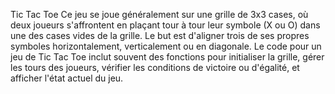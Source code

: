 Tic Tac Toe
Ce jeu se joue généralement sur une grille de 3x3 cases, où deux joueurs s'affrontent en plaçant tour à tour leur symbole (X ou O) dans une des cases vides de la grille. Le but est d'aligner trois de ses propres symboles horizontalement, verticalement ou en diagonale. Le code pour un jeu de Tic Tac Toe inclut souvent des fonctions pour initialiser la grille, gérer les tours des joueurs, vérifier les conditions de victoire ou d'égalité, et afficher l'état actuel du jeu.
